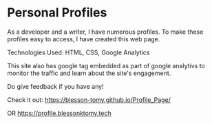 # Personal Profiles 

As a developer and a writer, I have numerous profiles. To make these profiles easy to access, I have created this web page. 

Technologies Used: HTML, CSS, Google Analytics

This site also has google tag embedded as part of google analytivs to monitor the traffic and learn about the site's engagement. 

Do give feedback if you have any!

Check it out: https://blesson-tomy.github.io/Profile_Page/

OR https://profile.blessonktomy.tech
